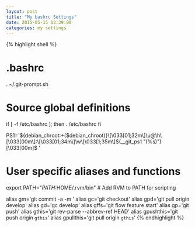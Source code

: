 ```yaml
---
layout: post
title: "My bashrc Settings"
date: 2015-05-15 13:39:00
categories: my settings
---
```

{% highlight shell %}
# .bashrc
. ~/.git-prompt.sh
# Source global definitions
if [ -f /etc/bashrc ]; then
  . /etc/bashrc
fi

PS1='${debian_chroot:+($debian_chroot)}\[\033[01;32m\]\u@\h\[\033[00m\]:\[\033[01;34m\]\w\[\033[1;35m\]$(__git_ps1 "(%s)")\[\033[00m\]\$ '

# User specific aliases and functions

export PATH="$PATH:$HOME/.rvm/bin" # Add RVM to PATH for scripting

alias gm='git commit -a -m '
alias gc='git checkout'
alias gpd='git pull origin develop'
alias gd='gc develop'
alias gffs='git flow feature start'
alias gp='git push'
alias gthis='git rev-parse --abbrev-ref HEAD'
alias gpushthis='git push origin `gthis`'
alias gpullthis='git pull origin `gthis`'
{% endhighlight %}
